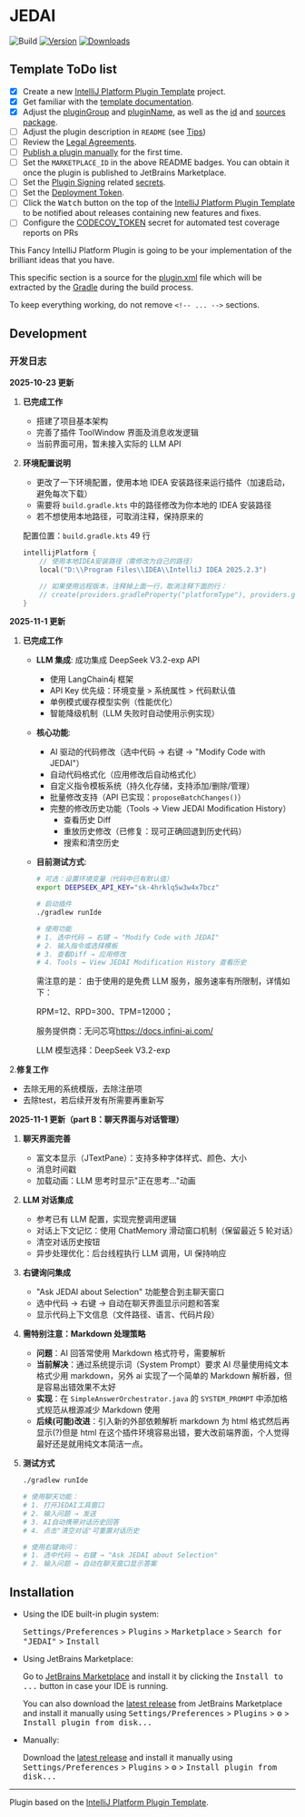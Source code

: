 # JEDAI

![Build](https://github.com/Ericufo/JEDAI/workflows/Build/badge.svg)
[![Version](https://img.shields.io/jetbrains/plugin/v/MARKETPLACE_ID.svg)](https://plugins.jetbrains.com/plugin/MARKETPLACE_ID)
[![Downloads](https://img.shields.io/jetbrains/plugin/d/MARKETPLACE_ID.svg)](https://plugins.jetbrains.com/plugin/MARKETPLACE_ID)

## Template ToDo list

- [x] Create a new [IntelliJ Platform Plugin Template][template] project.
- [x] Get familiar with the [template documentation][template].
- [x] Adjust the [pluginGroup](./gradle.properties) and [pluginName](./gradle.properties), as well as the [id](./src/main/resources/META-INF/plugin.xml) and [sources package](./src/main/kotlin).
- [ ] Adjust the plugin description in `README` (see [Tips][docs:plugin-description])
- [ ] Review the [Legal Agreements](https://plugins.jetbrains.com/docs/marketplace/legal-agreements.html?from=IJPluginTemplate).
- [ ] [Publish a plugin manually](https://plugins.jetbrains.com/docs/intellij/publishing-plugin.html?from=IJPluginTemplate) for the first time.
- [ ] Set the `MARKETPLACE_ID` in the above README badges. You can obtain it once the plugin is published to JetBrains Marketplace.
- [ ] Set the [Plugin Signing](https://plugins.jetbrains.com/docs/intellij/plugin-signing.html?from=IJPluginTemplate) related [secrets](https://github.com/JetBrains/intellij-platform-plugin-template#environment-variables).
- [ ] Set the [Deployment Token](https://plugins.jetbrains.com/docs/marketplace/plugin-upload.html?from=IJPluginTemplate).
- [ ] Click the <kbd>Watch</kbd> button on the top of the [IntelliJ Platform Plugin Template][template] to be notified about releases containing new features and fixes.
- [ ] Configure the [CODECOV_TOKEN](https://docs.codecov.com/docs/quick-start) secret for automated test coverage reports on PRs

<!-- Plugin description -->

This Fancy IntelliJ Platform Plugin is going to be your implementation of the brilliant ideas that you have.

This specific section is a source for the [plugin.xml](/src/main/resources/META-INF/plugin.xml) file which will be extracted by the [Gradle](/build.gradle.kts) during the build process.

To keep everything working, do not remove `<!-- ... -->` sections.

<!-- Plugin description end -->

## Development

### 开发日志

**2025-10-23 更新**

1. **已完成工作**

   - 搭建了项目基本架构
   - 完善了插件 ToolWindow 界面及消息收发逻辑
   - 当前界面可用，暂未接入实际的 LLM API

2. **环境配置说明**

   - 更改了一下环境配置，使用本地 IDEA 安装路径来运行插件（加速启动，避免每次下载）
   - 需要将 `build.gradle.kts` 中的路径修改为你本地的 IDEA 安装路径
   - 若不想使用本地路径，可取消注释，保持原来的

   配置位置：`build.gradle.kts` 49 行

   ```kotlin
   intellijPlatform {
       // 使用本地IDEA安装路径（需修改为自己的路径）
       local("D:\\Program Files\\IDEA\\IntelliJ IDEA 2025.2.3")

       // 如果使用远程版本，注释掉上面一行，取消注释下面的行：
       // create(providers.gradleProperty("platformType"), providers.gradleProperty("platformVersion"))
   }
   ```

**2025-11-1 更新**

1. **已完成工作**

   - **LLM 集成**: 成功集成 DeepSeek V3.2-exp API

     - 使用 LangChain4j 框架
     - API Key 优先级：环境变量 > 系统属性 > 代码默认值
     - 单例模式缓存模型实例（性能优化）
     - 智能降级机制（LLM 失败时自动使用示例实现）

   - **核心功能**:

     - AI 驱动的代码修改（选中代码 → 右键 → "Modify Code with JEDAI"）
     - 自动代码格式化（应用修改后自动格式化）
     - 自定义指令模板系统（持久化存储，支持添加/删除/管理）
     - 批量修改支持（API 已实现：`proposeBatchChanges()`）
     - 完整的修改历史功能（Tools → View JEDAI Modification History）
       - 查看历史 Diff
       - 重放历史修改（已修复：现可正确回退到历史代码）
       - 搜索和清空历史

   - **目前测试方式**:

     ```bash
     # 可选：设置环境变量（代码中已有默认值）
     export DEEPSEEK_API_KEY="sk-4hrklq5w3w4x7bcz"

     # 启动插件
     ./gradlew runIde

     # 使用功能
     # 1. 选中代码 → 右键 → "Modify Code with JEDAI"
     # 2. 输入指令或选择模板
     # 3. 查看Diff → 应用修改
     # 4. Tools → View JEDAI Modification History 查看历史
     ```

     需注意的是：
     由于使用的是免费 LLM 服务，服务速率有所限制，详情如下：

     RPM=12、RPD=300、TPM=12000；

     服务提供商：无问芯穹<https://docs.infini-ai.com/>

     LLM 模型选择：DeepSeek V3.2-exp

2.**修复工作**
   - 去除无用的系统模版，去除注册项
   - 去除test，若后续开发有所需要再重新写

**2025-11-1 更新（part B：聊天界面与对话管理）**

1. **聊天界面完善**

   - 富文本显示（JTextPane）：支持多种字体样式、颜色、大小
   - 消息时间戳
   - 加载动画：LLM 思考时显示"正在思考..."动画

2. **LLM 对话集成**

   - 参考已有 LLM 配置，实现完整调用逻辑
   - 对话上下文记忆：使用 ChatMemory 滑动窗口机制（保留最近 5 轮对话）
   - 清空对话历史按钮
   - 异步处理优化：后台线程执行 LLM 调用，UI 保持响应

3. **右键询问集成**

   - "Ask JEDAI about Selection" 功能整合到主聊天窗口
   - 选中代码 → 右键 → 自动在聊天界面显示问题和答案
   - 显示代码上下文信息（文件路径、语言、代码片段）

4. **需特别注意：Markdown 处理策略**

   - **问题**：AI 回答常使用 Markdown 格式符号，需要解析
   - **当前解决**：通过系统提示词（System Prompt）要求 AI 尽量使用纯文本格式少用 markdown，另外 ai 实现了一个简单的 Markdown 解析器，但是容易出错效果不太好
   - **实现**：在 `SimpleAnswerOrchestrator.java` 的 `SYSTEM_PROMPT` 中添加格式规范从根源减少 Markdown 使用
   - **后续(可能)改进**：引入新的外部依赖解析 markdown 为 html 格式然后再显示(?)但是 html 在这个插件环境容易出错，要大改前端界面，个人觉得最好还是就用纯文本简洁一点。

5. **测试方式**

   ```bash
   ./gradlew runIde

   # 使用聊天功能：
   # 1. 打开JEDAI工具窗口
   # 2. 输入问题 → 发送
   # 3. AI自动携带对话历史回答
   # 4. 点击"清空对话"可重置对话历史

   # 使用右键询问：
   # 1. 选中代码 → 右键 → "Ask JEDAI about Selection"
   # 2. 输入问题 → 自动在聊天窗口显示答案
   ```

## Installation

- Using the IDE built-in plugin system:

  <kbd>Settings/Preferences</kbd> > <kbd>Plugins</kbd> > <kbd>Marketplace</kbd> > <kbd>Search for "JEDAI"</kbd> >
  <kbd>Install</kbd>

- Using JetBrains Marketplace:

  Go to [JetBrains Marketplace](https://plugins.jetbrains.com/plugin/MARKETPLACE_ID) and install it by clicking the <kbd>Install to ...</kbd> button in case your IDE is running.

  You can also download the [latest release](https://plugins.jetbrains.com/plugin/MARKETPLACE_ID/versions) from JetBrains Marketplace and install it manually using
  <kbd>Settings/Preferences</kbd> > <kbd>Plugins</kbd> > <kbd>⚙️</kbd> > <kbd>Install plugin from disk...</kbd>

- Manually:

  Download the [latest release](https://github.com/Ericufo/JEDAI/releases/latest) and install it manually using
  <kbd>Settings/Preferences</kbd> > <kbd>Plugins</kbd> > <kbd>⚙️</kbd> > <kbd>Install plugin from disk...</kbd>

---

Plugin based on the [IntelliJ Platform Plugin Template][template].

[template]: https://github.com/JetBrains/intellij-platform-plugin-template
[docs:plugin-description]: https://plugins.jetbrains.com/docs/intellij/plugin-user-experience.html#plugin-description-and-presentation

